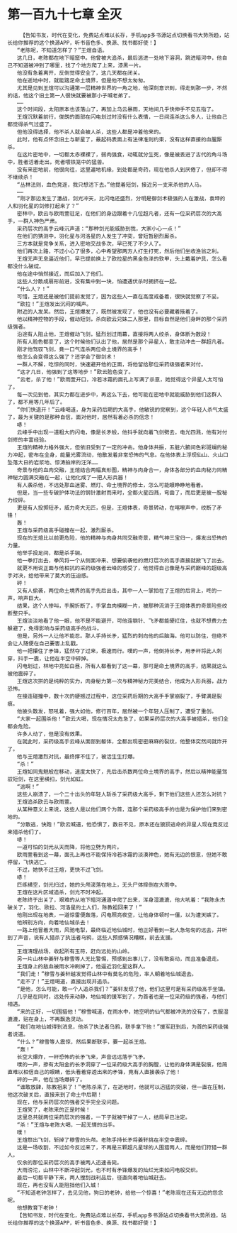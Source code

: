 # 第一百九十七章 全灭
        【告知书友，时代在变化，免费站点难以长存，手机app多书源站点切换看书大势所趋，站长给你推荐的这个换源APP，听书音色多、换源、找书都好使！】
       “老陈呢，不知道怎样了？”王煊自语。
       这几日，老陈都在地下暗窟中。他曾被大追杀，最后逃进一处地下溶洞，跳进暗河中，他自己不知道被冲到了哪里，找了个地方爬了上来，漆黑一片。
       他没有急着离开，反倒觉得安全了，这几天都在闭关。
       他在逝地中时，就能踏足命土境界，但是他不想太匆匆。
       尤其是见到王煊可以沟通第一层精神世界的一角之地，他深刻意识到，得走到那一步，不然的话，他这个旧土第一人很快就要被那小子喊老弟了。
       ……
       这个时间段，太阳原本也该落山了，再加上乌云暴雨，天地间几乎快伸手不见五指了。
       王煊沉默着前行，俊朗的面部在闪电划过时没有什么表情，一日间连杀这么多人，让他自己都觉得杀气过盛了。
       但他没得选择，他不杀人就会被人杀，这些人都是冲着他来的。
       此时，他有点怀念旧土与新星了，最起码表面上有法律准则约束，没有这样直接的血腥厮杀。
       在这片密地中，一切都太赤裸裸了，弱肉强食，动辄就分生死，像是被丢进了古代的角斗场中，胜者活着走出，死者喂铁笼中的猛兽。
       没有来密地前，他很向往，这里遍地机缘，到处都是奇药，现在他杀人到厌倦了，但却不得不继续杀！
       “丛林法则，血色竞逐，我只想活下去。”他提着短剑，接近另一支来杀他的人马。
       ……
       “刚才那边发生了激战，剑光冲天，比闪电还盛烈，分明是御剑术极强的人在激战，袁坤的人和羽化星的剑修打起来了？”
       密林中，欧云与欧雨萱驻足，在他们的身边跟着十几位超凡者，还有一位采药层次的大高手，一群人神色严肃。
       采药层次的高手云峰沉声道：“那种剑光能威胁到我，大家小心一点！”
       在他们的猜测中，羽化星与河洛星的人发生了冲突，曾短暂剧烈厮杀。
       三方本就是竞争关系，进入密地交战多次，早已死了不少人了。
       他们再次上路，不过小心了很多，心中希望那两方人打生打死，然后他们坐收渔翁之利。
       王煊无声无息逼近他们，早已提前换上了欧拉星的黑金色泽的软甲，头上戴着护具，怎么看都没什么破绽。
       他在途中悄然接近，而后加入了他们。
       这些人分散成扇形前进，没有集中到一块，怕遭遇伏杀时拥挤在一起。
       “什么人？！”
       可惜，王煊还是被他们提前发觉了，因为这些人一直在高度戒备着，很快就觉察了不妥。
       “欧拉！”王煊发出沉闷的喊声。
       附近的人发呆。然后，王煊爆发了，既然被发现了，他也没有必要藏着掖着了。
       他以精神控物的手段，催动短剑，杀向欧云兄妹二人那里，目标自然是他们身畔的那个采药级强者。
       沿途有人阻止他，王煊催动飞剑，猛烈划过雨幕，直接将两人绞杀，身体断为数段！
       所有人脸色都变了，这个时候他们认出了他，居然是那个异星人，敢主动冲击一群超凡者。
       刚才他驾驭飞剑，竟一口气连杀两位命土境界的高手！
       他怎么会变得这么强了？还学会了御剑术！
       一群人不解，吃惊的同时，快速避开他的正面，将他留给那位采药级强者来对付。
       “这才几日，他强到了这等地步！”欧云脸色变了。
       “云老，杀了他！”欧雨萱开口，冷若冰霜的面孔上写满了杀意，她觉得这个异星人太可怕了。
       每一次见到他，其实力都在进步中，再这么下去，他可能在密地中就能威胁到他们这群人了，都不用等几年后了。
       “你们快退开！”云峰喝道，身为采药后期的大高手，他敏锐的觉察到，这个年轻人杀气太盛了，最为关键的是那种自信，面对他时，居然有着必杀的信念！
       哧！
       云峰手中出现一道粗大的闪电，像是长矛般，他抖手就向着飞剑劈去，电光四溅，他有对付剑修的丰富经验。
       王煊的精神力格外强大，但依旧受到了一定的冲击。他身体共振，五脏六腑间色彩斑斓的秘力冲起，密布在全身，能量光雾流动，他散发着非常恐怖的气息。在他体表上浮现仙山、火山口坠落大日的岩浆地、惊涛拍岸的汪洋……
       奇景与他的血肉交融，王煊结合两幅真形图，精神与肉身合一，身体各部分的血肉秘力同精神秘力圆满交融在一起，让他化成了一把人形兵器！
       有人袭杀他，不远处那血迷雾、燃灯、命土境界的修士，怎么可能眼睁睁地看着。
       但是，当一些专破护体功法的钢针激射而来时，全都火星四溅，弯曲了，而后更是被一股秘力绞碎。
       更是有人投掷短矛，威力奇大无匹，但是，王煊体表，奇景转动，在喀嚓声中，绞断了矛锋！
       轰！
       王煊与采药级高手碰撞在一起，激烈厮杀。
       现在的王煊比以前更危险，他的精神与肉身共同交融奇景，精气神三宝归一，爆发出恐怖的力量。
       他举手投足间，都是杀手锏。
       他一拳打出去，拳风将一个从侧面冲来、想要偷袭他的燃灯层次的高手直接就掀飞了出去。
       就更不用说正面与他相抗的采药级强者云峰的感受了，他觉得自己像是与采药巅峰的超级高手对决，给他带来了莫大的压迫感。
       砰！
       又有人偷袭，两位命土境界的高手先后出击，其中一人一掌拍在了王煊的后背上，咚的一声，响声巨大。
       结果，这个人惨叫，手腕折断了，手掌血肉模糊一片，被那种流淌于王煊体表的奇景险些绞断整只手。
       王煊淡淡地看了他一眼，他不是不能避开，可他连钢针、飞矛都能硬扛住，也就不想费力去躲避了，免得影响与采药级高手的战斗。
       但是，另外一人让他不能忍。那人手持长矛，猛烈的刺向他的后脑海。他可以防住，但绝不会让人随便在自己要害上乱戳。
       他一把攥住了矛锋，猛然夺了过来，极速而行。噗的一声，他倒持长矛，用矛杆将此人刺穿，抖手一震，让他在半空中碎掉。
       闪电划过，林地中亮如白昼，所有人都看到了这一幕，那可是命土境界的高手，结果就这么被他震碎了。
       王煊这次拼的是纯粹的实力，肉身秘力第一次与精神秘力完美结合，他成为人形兵器，战力恐怖。
       在接连碰撞中，数十次的硬撼过过程中，这位采药后期的大高手手掌崩裂了，手臂满是裂痕。
       他披头散发，怒吼着，强大如他，修行百年，居然被一个年轻人压制了，遭受了重创。
       “大家一起围杀他！”欧云大喝，现在情况太危急了，如果采药层次的大高手被猎杀，他们全都会危险。
       许多人动了，但是没有效果。
       在就此时，采药级高手云峰从面部到躯体，全都出现密密麻麻的裂纹，他整体突然间就炸开了。
       他与王煊激烈对抗，最终撑不住了，被活生生打爆。
       “杀！”
       王煊如同鬼魅般在移动，速度太快了，先后击杀数两位命土境界的高手，然后以精神能量驾驭短剑，在这里横扫，剑光如虹。
       “逃啊！”
       这些人崩溃了，一个二十出头的年轻人斩杀了采药级大高手，剩下他们这些人还怎么对抗？
       王煊追杀欧云与欧雨萱。
       从某种意义上来说，这些人是以他们两个为首，连那个采药级高手的也是为保护他们来到密地的。
       “分散逃，快跑！”欧云喊道，他恐惧了，数日不见，原本还在狼狈逃命的异星人现在竟反过来猎杀他们了。
       哧！
       一道可怕的剑光从天而降，将他立劈为两片。
       欧雨萱看到这一幕，面孔上再也不能保持冷若冰霜的淡漠神色，她有无边的恨意，但她不敢停留，飞快逃亡。
       不过，她快不过王煊，更快不过飞剑。
       哧！
       匹练横空，剑光扫过，她的头颅滚落在地上，无头尸体摔倒在大雨中。
       王煊在这片区域追杀，剑光不时冲起。
       老陈终于出关了，艰难的从地下暗河通道中爬了出来，浑身湿漉漉，他大吼着：“我陈永杰破关了，羽化、欧拉、河洛星的土人们，陈教祖回来了！”
       他刚出现在地表，一道惊雷便轰落，闪电照亮夜空，让他身体顿时一僵，以为遭天嫉了。
       他辨别方向，向着地仙城杀去！
       一路上他冒着大雨，风驰电掣，最终临近地仙城时，他正好看到一批人急匆匆的远去，并听到了声音，说有人猎杀了执法者乌鸦，这些人预感情况糟糕，前去支援。
       ……
       王煊清理战场，收起所有玉符，赶向远处的山岭。
       另一片山林中姜轩与穆雪等人无比警惕，预感到出事儿了，没有敢妄动，而且准备退走。
       王煊身上的敌血被雨水冲刷掉了，他逼近羽化星这群人。
       “我们走！”穆雪与姜轩越发觉得山林中有莫名的危险，率人朝着地仙城退去。
       “走不了！”王煊喝道，直接出现并追杀。
       “是他，怎么可能，敢一个人追杀我们？”姜轩发现了他，他们这里可是有采药级高手坐镇。
       几乎是在同时，远处传来动静，地仙城的援军到了，为首者也是一位采药级的强者，与他们相遇。
       “来的正好，一切围猎他！”穆雪喊道，在雨水中，她空明的仙气都被冲洗的没有了，衣服湿漉漉，贴在身上，不再飘逸灵动。
       “我们在地仙城得到消息，他杀了执法者乌鸦，联手拿下他！”援军赶到后，为首的采药级强者说道。
       “什么？”穆雪等人震惊，然后果断联手，要一起杀王煊。
       “轰！”
       长空大爆炸，一杆恐怖的长矛飞来，声音远远落于飞矛。
       噗的一声，掺有太阳金的长矛洞穿了一位采药级大高手的胸膛，让他的身体满是裂痕，他简直难以相信自己的眼睛，低头看着穿透出来的矛锋，竟有人直接袭杀了他！
       砰的一声，他在当场爆碎了。
       “谁敢放肆，陈教祖来了！”老陈杀来了，在逝地时，他就可以迅猛的突破，但一直在压制，他这次破关后，直接来到了命土中后期！
       现在，他与采药层次的强者交手完全没问题。
       王煊笑了，老陈来的正是时候！
       这里总共就两位采药层次的强者，一下子就被干掉了一人，结局早已注定。
       “杀！”王煊与老陈大喝，一起无情的出手。
       噗！
       王煊祭出飞剑，斩掉了穆雪的头颅。老陈手持长矛将姜轩挑在半空中震碎。
       这是一场收割，不过如今反过来了，不再是三颗超凡星球的人围猎两人，而是他们狩猎一群人。
       仅余的那位采药层次的高手被两人迅速击毙。
       大雨滂沱，山林中不断冲起剑光，也不时有矛锋爆发的灿烂光束如闪电般交织。
       最后一切都平静下来，两人搜刮战利品后，径直向着地仙城赶去。
       现在，再也没有人能阻挡他们入城！
       “不知道老钟怎样了，去见见他，狗曰的老钟，给他一个惊喜！”老陈现在还有无边的怨念呢。
       他想教育下老钟！
       【告知书友，时代在变化，免费站点难以长存，手机app多书源站点切换看书大势所趋，站长给你推荐的这个换源APP，听书音色多、换源、找书都好使！】